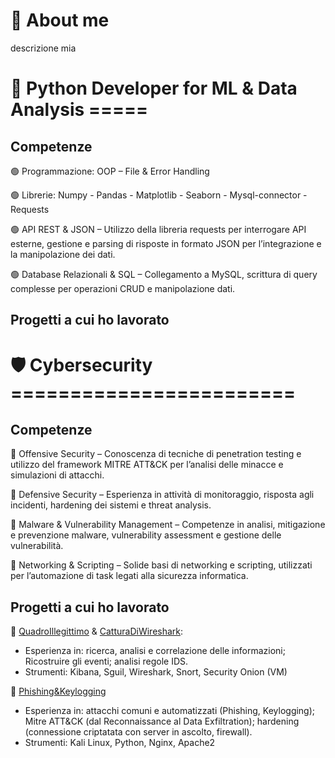 # 👋 About me 
 descrizione mia
# 🐍 Python Developer for ML & Data Analysis =====

## Competenze
🟢 Programmazione: OOP – File & Error Handling

🟢 Librerie: Numpy - Pandas - Matplotlib - Seaborn - Mysql-connector - Requests

🟢 API REST & JSON – Utilizzo della libreria requests per interrogare API esterne, gestione e parsing di risposte in formato JSON per l’integrazione e la manipolazione dei dati.

🟢 Database Relazionali & SQL – Collegamento a MySQL, scrittura di query complesse per operazioni CRUD e manipolazione dati.

## Progetti a cui ho lavorato

# 🛡️ Cybersecurity ========================

## Competenze

🔵 Offensive Security – Conoscenza di tecniche di penetration testing e utilizzo del framework MITRE ATT&CK per l’analisi delle minacce e simulazioni di attacchi.

🔵 Defensive Security – Esperienza in attività di monitoraggio, risposta agli incidenti, hardening dei sistemi e threat analysis.

🔵 Malware & Vulnerability Management – Competenze in analisi, mitigazione e prevenzione malware, vulnerability assessment e gestione delle vulnerabilità.

🔵 Networking & Scripting – Solide basi di networking e scripting, utilizzati per l’automazione di task legati alla sicurezza informatica.

## Progetti a cui ho lavorato

🔵 [QuadroIllegittimo](https://github.com/filippogiorgiorondo/QuadroIllegittimo) & [CatturaDiWireshark](https://github.com/filippogiorgiorondo/CatturaDiWireshark):
- Esperienza in: ricerca, analisi e correlazione delle informazioni; Ricostruire gli eventi;
analisi regole IDS.
- Strumenti: Kibana, Sguil, Wireshark, Snort, Security Onion (VM)

🔵 [Phishing&Keylogging](https://github.com/filippogiorgiorondo/Phishing-Keylogging)
- Esperienza in: attacchi comuni e automatizzati (Phishing, Keylogging); Mitre
ATT&CK (dal Reconnaissance al Data Exfiltration); hardening (connessione
criptatata con server in ascolto, firewall).
- Strumenti: Kali Linux, Python, Nginx,
Apache2
